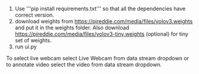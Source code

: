 1. Use '''pip install requirements.txt''' so that all the dependencies have correct version.
2. download weights from https://pjreddie.com/media/files/yolov3.weights and put it in the weights folder. Also download https://pjreddie.com/media/files/yolov3-tiny.weights (optional) for tiny set of weights.
3. run ui.py 

To select live webcam select Live Webcam from data stream dropdown or to annotate video select the video from data stream dropdown.